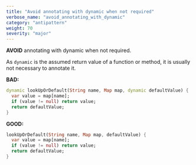 ```yaml
---
title: "Avoid annotating with dynamic when not required"
verbose_name: "avoid_annotating_with_dynamic"
category: "antipattern"
weight: 70
severity: "major"
---
```

**AVOID** annotating with dynamic when not required.

As `dynamic` is the assumed return value of a function or method, it is usually
not necessary to annotate it.

**BAD:**
```dart
dynamic lookUpOrDefault(String name, Map map, dynamic defaultValue) {
  var value = map[name];
  if (value != null) return value;
  return defaultValue;
}
```

**GOOD:**
```dart
lookUpOrDefault(String name, Map map, defaultValue) {
  var value = map[name];
  if (value != null) return value;
  return defaultValue;
}
```


